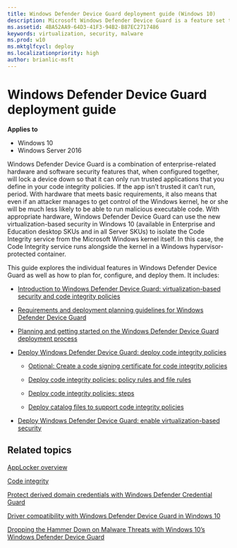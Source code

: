 ```yaml
---
title: Windows Defender Device Guard deployment guide (Windows 10)
description: Microsoft Windows Defender Device Guard is a feature set that consists of both hardware and software system integrity hardening features that revolutionize the Windows operating system’s security.
ms.assetid: 4BA52AA9-64D3-41F3-94B2-B87EC2717486
keywords: virtualization, security, malware
ms.prod: w10
ms.mktglfcycl: deploy
ms.localizationpriority: high
author: brianlic-msft
---
```


# Windows Defender Device Guard deployment guide

**Applies to**
-   Windows 10
-   Windows Server 2016

Windows Defender Device Guard is a combination of enterprise-related hardware and software security features that, when configured together, will lock a device down so that it can only run trusted applications that you define in your code integrity policies. If the app isn’t trusted it can’t run, period. With hardware that meets basic requirements, it also means that even if an attacker manages to get control of the Windows kernel, he or she will be much less likely to be able to run malicious executable code. With appropriate hardware, Windows Defender Device Guard can use the new virtualization-based security in Windows 10 (available in Enterprise and Education desktop SKUs and in all Server SKUs) to isolate the Code Integrity service from the Microsoft Windows kernel itself. In this case, the Code Integrity service runs alongside the kernel in a Windows hypervisor-protected container.

This guide explores the individual features in Windows Defender Device Guard as well as how to plan for, configure, and deploy them. It includes:

- [Introduction to Windows Defender Device Guard: virtualization-based security and code integrity policies](introduction-to-device-guard-virtualization-based-security-and-code-integrity-policies.md)

- [Requirements and deployment planning guidelines for Windows Defender Device Guard](requirements-and-deployment-planning-guidelines-for-device-guard.md)

- [Planning and getting started on the Windows Defender Device Guard deployment process](planning-and-getting-started-on-the-device-guard-deployment-process.md)

- [Deploy Windows Defender Device Guard: deploy code integrity policies](deploy-device-guard-deploy-code-integrity-policies.md)

    - [Optional: Create a code signing certificate for code integrity policies](optional-create-a-code-signing-certificate-for-code-integrity-policies.md)

    - [Deploy code integrity policies: policy rules and file rules](deploy-code-integrity-policies-policy-rules-and-file-rules.md)

    - [Deploy code integrity policies: steps](deploy-code-integrity-policies-steps.md)

    - [Deploy catalog files to support code integrity policies](deploy-catalog-files-to-support-code-integrity-policies.md)

- [Deploy Windows Defender Device Guard: enable virtualization-based security](deploy-device-guard-enable-virtualization-based-security.md)

## Related topics

[AppLocker overview](/windows/device-security/applocker/applocker-overview)

<!-- The following topic is EIGHT YEARS OLD, but I don't really see anything better out there on Code Integrity that existed before Windows 10. -->

[Code integrity](https://technet.microsoft.com/library/dd348642.aspx)

[Protect derived domain credentials with Windows Defender Credential Guard](/windows/access-protection/credential-guard/credential-guard)

[Driver compatibility with Windows Defender Device Guard in Windows 10](https://blogs.msdn.microsoft.com/windows_hardware_certification/2015/05/22/driver-compatibility-with-device-guard-in-windows-10)

[Dropping the Hammer Down on Malware Threats with Windows 10’s Windows Defender Device Guard](https://channel9.msdn.com/Events/Ignite/2015/BRK2336)


